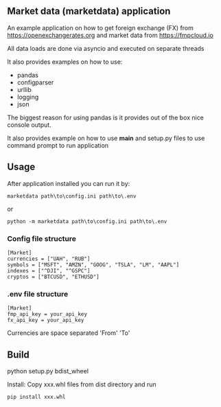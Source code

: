 ## Market data (marketdata) application
An example application on how to get foreign exchange (FX) from
https://openexchangerates.org and market data from https://fmpcloud.io

All data loads are done via asyncio and executed on separate threads

It also provides examples on how to use:
- pandas
- configparser
- urllib
- logging
- json

The biggest reason for using pandas is it provides out of the box nice console output.

It also provides example on how to use __main__ and setup.py files to use command prompt to run application

## Usage
After application installed you can run it by:

```
marketdata path\to\config.ini path\to\.env
```
or

```
python -m marketdata path\to\config.ini path\to\.env
```

### Config file structure
```
[Market]
currencies = ["UAH", "RUB"]
symbols = ["MSFT", "AMZN", "GOOG", "TSLA", "LM", "AAPL"]
indexes = ["^DJI", "^GSPC"]
cryptos = ["BTCUSD", "ETHUSD"]
```

### .env file structure
```
[Market]
fmp_api_key = your_api_key
fx_api_key = your_api_key
```

Currencies are space separated 'From' 'To'

## Build
python setup.py bdist_wheel

Install:
Copy xxx.whl files from dist directory and run

```
pip install xxx.whl
```
